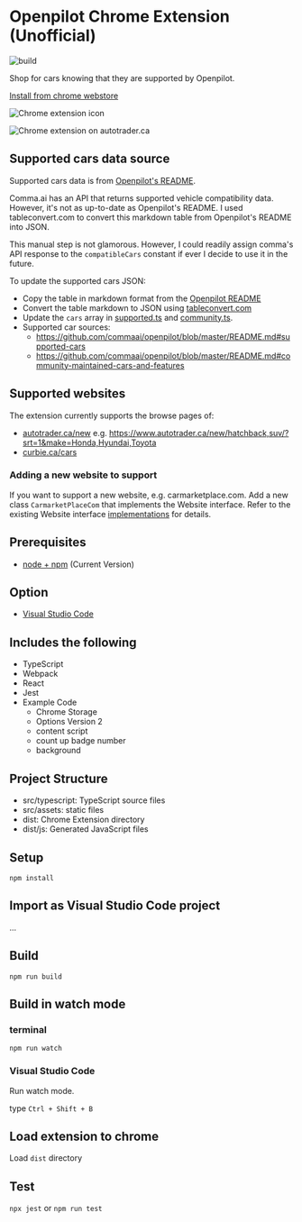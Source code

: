 # Openpilot Chrome Extension (Unofficial)

![build](https://github.com/ardydedase/openpilot-chrome-extension/workflows/build/badge.svg)

Shop for cars knowing that they are supported by Openpilot.

[Install from chrome webstore](https://chrome.google.com/webstore/detail/openpilot-supported-cars/kcpamfgakhobnodajoddnakkbknmclgp/related)

![Chrome extension icon](https://cdn-images-1.medium.com/max/800/1*z3Jq465cV41L60F7njTBaw.png)

![Chrome extension on autotrader.ca](https://cdn-images-1.medium.com/max/800/1*AhQXp9LBa6G_44v42lB-xg.png)

## Supported cars data source

Supported cars data is from [Openpilot's README](https://github.com/commaai/openpilot/blob/master/README.md#supported-cars).

Comma.ai has an API that returns supported vehicle compatibility data. However, it's not as up-to-date as Openpilot's README. I used tableconvert.com to convert this markdown table from Openpilot's README into JSON.

This manual step is not glamorous. However, I could readily assign comma's API response to the `compatibleCars` constant if ever I decide to use it in the future.

To update the supported cars JSON:
- Copy the table in markdown format from the [Openpilot README](https://github.com/commaai/openpilot/blob/master/README.md) 
- Convert the table markdown to JSON using [tableconvert.com](https://tableconvert.com/)
- Update the `cars` array in [supported.ts](src/compatible_cars/supported.ts) and [community.ts](src/compatible_cars/community.ts).
- Supported car sources: 
    - https://github.com/commaai/openpilot/blob/master/README.md#supported-cars
    - https://github.com/commaai/openpilot/blob/master/README.md#community-maintained-cars-and-features

## Supported websites
The extension currently supports the browse pages of: 
* [autotrader.ca/new](https://www.autotrader.ca/new) e.g. https://www.autotrader.ca/new/hatchback,suv/?srt=1&make=Honda,Hyundai,Toyota
* [curbie.ca/cars](https://curbie.ca/cars)


### Adding a new website to support

If you want to support a new website, e.g. carmarketplace.com. Add a new class `CarmarketPlaceCom` that implements the Website interface. Refer to the existing Website interface [implementations](src/websites/) for details.


## Prerequisites

* [node + npm](https://nodejs.org/) (Current Version)

## Option

* [Visual Studio Code](https://code.visualstudio.com/)

## Includes the following

* TypeScript
* Webpack
* React
* Jest
* Example Code
    * Chrome Storage
    * Options Version 2
    * content script
    * count up badge number
    * background

## Project Structure

* src/typescript: TypeScript source files
* src/assets: static files
* dist: Chrome Extension directory
* dist/js: Generated JavaScript files

## Setup

```
npm install
```

## Import as Visual Studio Code project

...

## Build

```
npm run build
```

## Build in watch mode

### terminal

```
npm run watch   
```

### Visual Studio Code

Run watch mode.

type `Ctrl + Shift + B`

## Load extension to chrome

Load `dist` directory

## Test
`npx jest` or `npm run test`
